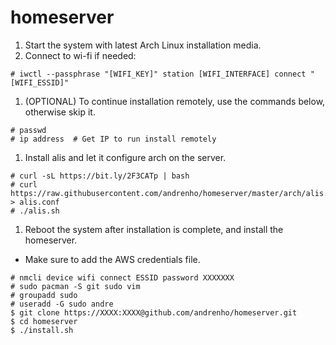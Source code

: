 # homeserver

1. Start the system with latest Arch Linux installation media.
1. Connect to wi-fi if needed:

```
# iwctl --passphrase "[WIFI_KEY]" station [WIFI_INTERFACE] connect "[WIFI_ESSID]"
```

1. (OPTIONAL) To continue installation remotely, use the commands below, otherwise skip it.

```
# passwd
# ip address  # Get IP to run install remotely
```

1. Install alis and let it configure arch on the server.

```
# curl -sL https://bit.ly/2F3CATp | bash
# curl https://raw.githubusercontent.com/andrenho/homeserver/master/arch/alis.conf > alis.conf
# ./alis.sh
```

1. Reboot the system after installation is complete, and install the homeserver. 
  - Make sure to add the AWS credentials file.

```
# nmcli device wifi connect ESSID password XXXXXXX
# sudo pacman -S git sudo vim
# groupadd sudo
# useradd -G sudo andre
$ git clone https://XXXX:XXXX@github.com/andrenho/homeserver.git
$ cd homeserver
$ ./install.sh
```
